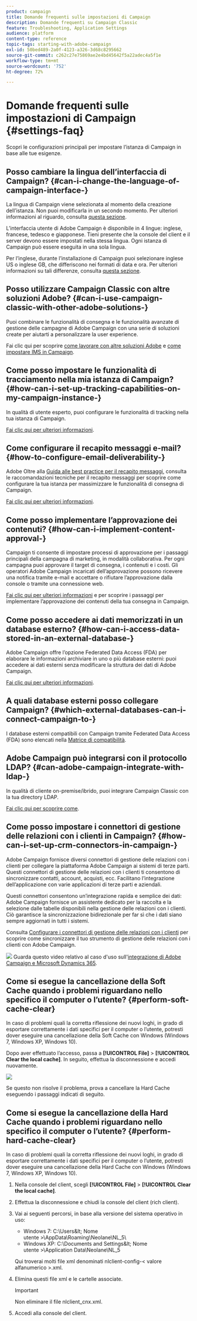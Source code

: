 ```yaml
---
product: campaign
title: Domande frequenti sulle impostazioni di Campaign
description: Domande frequenti su Campaign Classic
feature: Troubleshooting, Application Settings
audience: platform
content-type: reference
topic-tags: starting-with-adobe-campaign
exl-id: 50bed489-2a0f-4123-a326-3d68c8295662
source-git-commit: c262c27e75869ae2e4bd45642f5a22adec4a5f1e
workflow-type: tm+mt
source-wordcount: '752'
ht-degree: 72%

---
```


# Domande frequenti sulle impostazioni di Campaign {#settings-faq}



Scopri le configurazioni principali per impostare l’istanza di Campaign in base alle tue esigenze.

## Posso cambiare la lingua dell’interfaccia di Campaign? {#can-i-change-the-language-of-campaign-interface-}

La lingua di Campaign viene selezionata al momento della creazione dell’istanza. Non puoi modificarla in un secondo momento. Per ulteriori informazioni al riguardo, consulta [questa sezione](../../installation/using/creating-an-instance-and-logging-on.md).

L’interfaccia utente di Adobe Campaign è disponibile in 4 lingue: inglese, francese, tedesco e giapponese. Tieni presente che la console del client e il server devono essere impostati nella stessa lingua. Ogni istanza di Campaign può essere eseguita in una sola lingua.

Per l’inglese, durante l’installazione di Campaign puoi selezionare inglese US o inglese GB, che differiscono nei formati di data e ora. Per ulteriori informazioni su tali differenze, consulta [questa sezione](../../platform/using/adobe-campaign-workspace.md#date-and-time).

## Posso utilizzare Campaign Classic con altre soluzioni Adobe? {#can-i-use-campaign-classic-with-other-adobe-solutions-}

Puoi combinare le funzionalità di consegna e le funzionalità avanzate di gestione delle campagne di Adobe Campaign con una serie di soluzioni create per aiutarti a personalizzare la user experience.

Fai clic qui per scoprire [come lavorare con altre soluzioni Adobe](../../integrations/using/about-campaign-integrations.md) e [come impostare IMS in Campaign](../../integrations/using/about-adobe-id.md).

## Come posso impostare le funzionalità di tracciamento nella mia istanza di Campaign? {#how-can-i-set-up-tracking-capabilities-on-my-campaign-instance-}

In qualità di utente esperto, puoi configurare le funzionalità di tracking nella tua istanza di Campaign.

[Fai clic qui per ulteriori informazioni](../../installation/using/deploying-an-instance.md#tracking-configuration).

## Come configurare il recapito messaggi e-mail? {#how-to-configure-email-deliverability-}

Adobe Oltre alla [Guida alle best practice per il recapito messaggi](https://experienceleague.adobe.com/docs/deliverability-learn/deliverability-best-practice-guide/introduction.html?lang=it), consulta le raccomandazioni tecniche per il recapito messaggi per scoprire come configurare la tua istanza per massimizzare le funzionalità di consegna di Campaign.

[Fai clic qui per ulteriori informazioni](../../delivery/using/about-deliverability.md).

## Come posso implementare l’approvazione dei contenuti? {#how-can-i-implement-content-approval-}

Campaign ti consente di impostare processi di approvazione per i passaggi principali della campagna di marketing, in modalità collaborativa. Per ogni campagna puoi approvare il target di consegna, i contenuti e i costi. Gli operatori Adobe Campaign incaricati dell’approvazione possono ricevere una notifica tramite e-mail e accettare o rifiutare l’approvazione dalla console o tramite una connessione web.

[Fai clic qui per ulteriori informazioni](../../campaign/using/marketing-campaign-approval.md#checking-and-approving-deliveries) e per scoprire i passaggi per implementare l’approvazione dei contenuti della tua consegna in Campaign.

## Come posso accedere ai dati memorizzati in un database esterno? {#how-can-i-access-data-stored-in-an-external-database-}

Adobe Campaign offre l’opzione Federated Data Access (FDA) per elaborare le informazioni archiviare in uno o più database esterni: puoi accedere ai dati esterni senza modificare la struttura dei dati di Adobe Campaign.

[Fai clic qui per ulteriori informazioni](../../installation/using/connecting-to-database.md).

## A quali database esterni posso collegare Campaign? {#which-external-databases-can-i-connect-campaign-to-}

I database esterni compatibili con Campaign tramite Federated Data Access (FDA) sono elencati nella [Matrice di compatibilità](../../rn/using/compatibility-matrix.md).

## Adobe Campaign può integrarsi con il protocollo LDAP? {#can-adobe-campaign-integrate-with-ldap-}

In qualità di cliente on-premise/ibrido, puoi integrare Campaign Classic con la tua directory LDAP.

[Fai clic qui per scoprire come](../../installation/using/connecting-through-ldap.md).

## Come posso impostare i connettori di gestione delle relazioni con i clienti in Campaign? {#how-can-i-set-up-crm-connectors-in-campaign-}

Adobe Campaign fornisce diversi connettori di gestione delle relazioni con i clienti per collegare la piattaforma Adobe Campaign ai sistemi di terze parti. Questi connettori di gestione delle relazioni con i clienti ti consentono di sincronizzare contatti, account, acquisti, ecc. Facilitano l’integrazione dell’applicazione con varie applicazioni di terze parti e aziendali.

Questi connettori consentono un’integrazione rapida e semplice dei dati: Adobe Campaign fornisce un assistente dedicato per la raccolta e la selezione dalle tabelle disponibili nella gestione delle relazioni con i clienti. Ciò garantisce la sincronizzazione bidirezionale per far sì che i dati siano sempre aggiornati in tutti i sistemi.

Consulta [Configurare i connettori di gestione delle relazioni con i clienti](../../platform/using/crm-connectors.md) per scoprire come sincronizzare il tuo strumento di gestione delle relazioni con i clienti con Adobe Campaign.

![](assets/do-not-localize/how-to-video.png) Guarda questo video relativo al caso d&#39;uso sull&#39;[integrazione di Adobe Campaign e Microsoft Dynamics 365](https://helpx.adobe.com/it/campaign/kt/acc/using/acc-integrate-dynamics365-with-acc-feature-video-set-up.html).

## Come si esegue la cancellazione della Soft Cache quando i problemi riguardano nello specifico il computer o l’utente? {#perform-soft-cache-clear}

In caso di problemi quali la corretta riflessione dei nuovi loghi, in grado di esportare correttamente i dati specifici per il computer o l’utente, potresti dover eseguire una cancellazione della Soft Cache con Windows (Windows 7, Windows XP, Windows 10).

Dopo aver effettuato l’accesso, passa a **[!UICONTROL File]** > **[!UICONTROL Clear the local cache]**. In seguito, effettua la disconnessione e accedi nuovamente.

![](assets/faq_soft_cache.png)

Se questo non risolve il problema, prova a cancellare la Hard Cache eseguendo i passaggi indicati di seguito.

## Come si esegue la cancellazione della Hard Cache quando i problemi riguardano nello specifico il computer o l’utente? {#perform-hard-cache-clear}

In caso di problemi quali la corretta riflessione dei nuovi loghi, in grado di esportare correttamente i dati specifici per il computer o l’utente, potresti dover eseguire una cancellazione della Hard Cache con Windows (Windows 7, Windows XP, Windows 10).

1. Nella console del client, scegli **[!UICONTROL File]** > **[!UICONTROL Clear the local cache]**.

1. Effettua la disconnessione e chiudi la console del client (rich client).

1. Vai ai seguenti percorsi, in base alla versione del sistema operativo in uso:

   * Windows 7: C:\Users\&lt; Nome utente >\AppData\Roaming\Neolane\NL_5\
   * Windows XP: C:\Documents and Settings\&lt; Nome utente >\Application Data\Neolane\NL_5

   Qui troverai molti file xml denominati nlclient-config-&lt; valore alfanumerico >.xml.

1. Elimina questi file xml e le cartelle associate.

   >[!IMPORTANT]
   >
   >Non eliminare il file nlclient_cnx.xml.

1. Accedi alla console del client.
